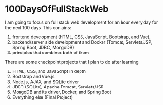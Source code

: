 # 100DaysOfFullStackWeb
I am going to focus on full stack web development for an hour every day for the next 100 days.
This contains:
1. frontend development (HTML, CSS, JavaScript, Bootstrap, and Vue),
2. backend/server side development and Docker (Tomcat, Servlets/JSP, Spring Boot, JDBC, MongoDB)
3. principles that combines both of them

There are some checkpoint projects that I plan to do after learning
1. HTML, CSS, and JavaScript in depth
2. Bootstrap and Vue.js
3. Node.js, AJAX, and SQLite driver
4. JDBC (SQLite), Apache Tomcat, Servlets/JSP
5. MongoDB and its driver, Docker, and Spring Boot
6. Everything else (Final Project)
